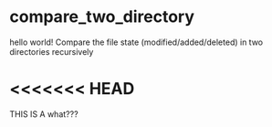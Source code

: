 # compare_two_directory
hello world!
Compare the file state (modified/added/deleted) in two directories recursively

<<<<<<< HEAD
=======
THIS IS A what???
